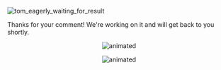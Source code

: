 ![tom_eagerly_waiting_for_result](https://github.com/user-attachments/assets/6a0ea78d-8a97-415a-88dd-de4e9524eb73)

Thanks for your comment! We're working on it and will get back to you shortly.

<p align="center">
<img src="https://github.com/user-attachments/assets/497db5f2-669e-4266-85c8-6631906c15a0d" alt="animated"/>

</p>

<p align="center">
<img src="https://github.com/user-attachments/assets/51d7d5ee-f66f-45a3-b662-7c253dd4982b" alt="animated"/>
</p>
